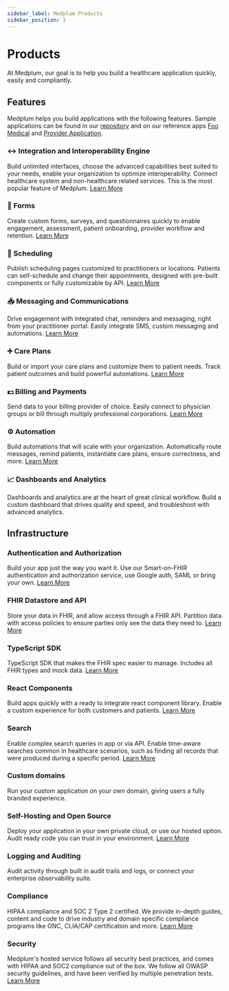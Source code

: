 ```yaml
---
sidebar_label: Medplum Products
sidebar_position: 1
---
```


# Products

At Medplum, our goal is to help you build a healthcare application quickly, easily and compliantly.

## Features

Medplum helps you build applications with the following features. Sample applications can be found in our [repository](https://github.com/medplum) and on our reference apps [Foo Medical](https://foomedical.com/) and [Provider Application](https://provider.foomedical.com/).

### ↔ Integration and Interoperability Engine

Build unlimited interfaces, choose the advanced capabilities best suited to your needs, enable your organization to optimize interoperability. Connect healthcare system and non-healthcare related services. This is the most popular feature of Medplum. [Learn More](../products/integration)

### 📝 Forms

Create custom forms, surveys, and questionnaires quickly to enable engagement, assessment, patient onboarding, provider workflow and retention. [Learn More](../products/forms)

### 📆 Scheduling

Publish scheduling pages customized to practitioners or locations. Patients can self-schedule and change their appointments, designed with pre-built components or fully customizable by API. [Learn More](../products/scheduling)

### 📥 Messaging and Communications

Drive engagement with integrated chat, reminders and messaging, right from your practitioner portal. Easily integrate SMS, custom messaging and automations. [Learn More](../products/communications)

### ➕ Care Plans

Build or import your care plans and customize them to patient needs. Track patient outcomes and build powerful automations. [Learn More](../products/careplans)

### 💵 Billing and Payments

Send data to your billing provider of choice. Easily connect to physician groups or bill through multiply professional corporations. [Learn More](../products/billing)

### ⚙️ Automation

Build automations that will scale with your organization. Automatically route messages, remind patients, instantiate care plans, ensure correctness, and more. [Learn More](../products/automation)

### 📈 Dashboards and Analytics

Dashboards and analytics are at the heart of great clinical workflow. Build a custom dashboard that drives quality and speed, and troubleshoot with advanced analytics.

## Infrastructure

### Authentication and Authorization

Build your app just the way you want it. Use our Smart-on-FHIR authentication and authorization service, use Google auth, SAML or bring your own. [Learn More](/docs/tutorials/authentication-and-security)

### FHIR Datastore and API

Store your data in FHIR, and allow access through a FHIR API. Partition data with access policies to ensure parties only see the data they need to. [Learn More](/docs/tutorials/api-basics)

### TypeScript SDK

TypeScript SDK that makes the FHIR spec easier to manage. Includes all FHIR types and mock data. [Learn More](/docs/sdk)

### React Components

Build apps quickly with a ready to integrate react component library. Enable a custom experience for both customers and patients. [Learn More](/docs/tutorials/ui-components)

### Search

Enable complex search queries in app or via API. Enable time-aware searches common in healthcare scenarios, such as finding all records that were produced during a specific period. [Learn More](/docs/tutorials/api-basics/basic-fhir-search)

### Custom domains

Run your custom application on your own domain, giving users a fully branded experience.

### Self-Hosting and Open Source

Deploy your application in your own private cloud, or use our hosted option. Audit ready code you can trust in your environment. [Learn More](/docs/tutorials/self-hosting)

### Logging and Auditing

Audit activity through built in audit trails and logs, or connect your enterprise observability suite.

### Compliance

HIPAA compliance and SOC 2 Type 2 certified. We provide in-depth guides, content and code to drive industry and domain specific compliance programs like ONC, CLIA/CAP certification and more. [Learn More](/docs/compliance)

### Security

Medplum's hosted service follows all security best practices, and comes with HIPAA and SOC2 compliance out of the box. We follow all OWASP security guidelines, and have been verified by multiple penetration tests. [Learn More](/security)
